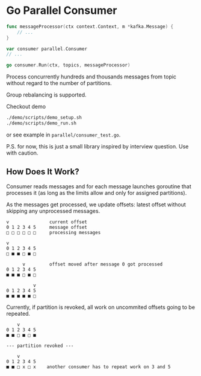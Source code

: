 # Go Parallel Consumer

```go
func messageProcessor(ctx context.Context, m *kafka.Message) {
    // ...
}

var consumer parallel.Consumer
// ...

go consumer.Run(ctx, topics, messageProcessor)
```

Process concurrently hundreds and thousands messages from topic without regard to the number of partitions.

Group rebalancing is supported.

Checkout demo

```bash
./demo/scripts/demo_setup.sh
./demo/scripts/demo_run.sh
```

or see example in `parallel/consumer_test.go`.

P.S. for now, this is just a small library inspired by interview question. Use with caution.

## How Does It Work?

Consumer reads messages and for each message launches goroutine that processes it (as long as the limits allow and only for assigned partitions).

As the messages get processed, we update offsets: latest offset without skipping any unprocessed messages.

```
v               current offset
0 1 2 3 4 5     message offset
□ □ □ □ □ □     processing messages

v
0 1 2 3 4 5
□ ■ ■ □ ■ □

      v         offset moved after message 0 got processed
0 1 2 3 4 5
■ ■ ■ □ ■ □

          v
0 1 2 3 4 5
■ ■ ■ ■ ■ □
```

Currently, if partition is revoked, all work on uncommited offsets going to be repeated.

```
    v
0 1 2 3 4 5
■ ■ □ ■ □ ■

--- partition revoked ---

    v
0 1 2 3 4 5
■ ■ □ x □ x    another consumer has to repeat work on 3 and 5

```
